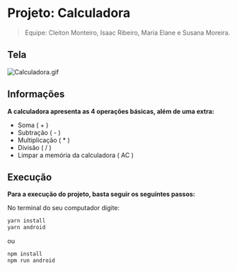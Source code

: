 # Projeto: Calculadora
> Equipe: Cleiton Monteiro, Isaac Ribeiro, Maria Elane e Susana Moreira.

## Tela

![Calculadora.gif](https://media.giphy.com/media/eNkgrXVRXBeI58xqsj/giphy.gif)

## Informações

**A calculadora apresenta as 4 operações básicas, além de uma extra:**

* Soma ( + )
* Subtração ( - )
* Multiplicação ( * )
* Divisão ( / )
* Limpar a memória da calculadora ( AC )

## Execução

**Para a execução do projeto, basta seguir os seguintes passos:**

No terminal do seu computador digite:

```sh
yarn install
yarn android
```
ou

```sh
npm install
npm run android
```
